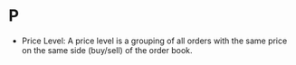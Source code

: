 # P

- Price Level: A price level is a grouping of all orders with the same price on the same side (buy/sell) of the order book.